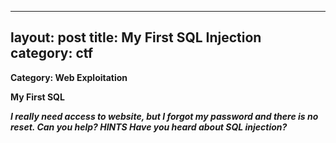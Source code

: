 ----
layout: post
title: My First SQL Injection
category: ctf
----
<b>Category: Web Exploitation
  
My First SQL


<i>I really need access to website, but I forgot my password and there is no reset. Can you help?
HINTS
Have you heard about SQL injection?</i>
